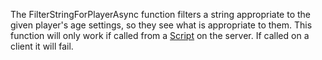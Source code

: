 The FilterStringForPlayerAsync function filters a string appropriate to the given player's age settings, so they see what is appropriate to them. This function will only work if called from a [Script](https://developer.roblox.com/en-us/api-reference/class/Script) on the server. If called on a client it will fail.